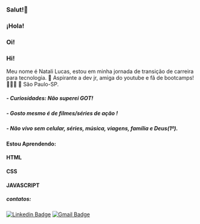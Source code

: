 ### Salut!👋
### ¡Hola!
### Oi!
### Hi!


Meu nome é Natali Lucas, estou em minha jornada de transição de carreira para tecnologia.  🧠
Aspirante a dev jr, amiga do youtube e fã de bootcamps! 👩🏽‍💻
📍 São Paulo-SP. 



##### - Curiosidades: Não superei GOT! 
##### - Gosto mesmo é de filmes/séries de ação !
##### - Não vivo sem celular, séries, música, viagens, família e Deus(1º).



#### Estou Aprendendo:
#### HTML
#### CSS
#### JAVASCRIPT

##### contatos:

[![Linkedin Badge](https://img.shields.io/badge/-Natali%20Lucas-blue?style=flat-square&logo=Linkedin&logoColor=white&link=(https://www.linkedin.com/in/natali-lucas-5347b631/) )](https://www.linkedin.com/in/natali-lucas-5347b631/) [![Gmail Badge](https://img.shields.io/badge/-Natali%20Gmail-red?style=flat-square&logo=Gmail&logoColor=white&link=mailto:natali.luca92@gmail.com)](mailto:natali.luca92@gmail.com)


<!--
**natalilucs/natalilucs** is a ✨ _special_ ✨ repository because its `README.md` (this file) appears on your GitHub profile.

Here are some ideas to get you started:

- 🔭 I’m currently working on ...
- 🌱 I’m currently learning ...
- 👯 I’m looking to collaborate on ...
- 🤔 I’m looking for help with ...
- 💬 Ask me about ...
- 📫 How to reach me: ...
- 😄 Pronouns: ...
- ⚡ Fun fact: ...
-->
